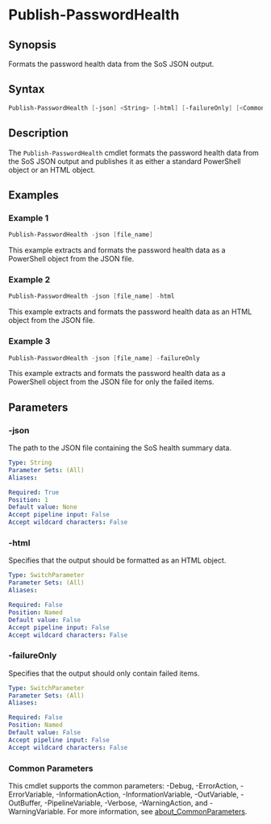 # Publish-PasswordHealth

## Synopsis

Formats the password health data from the SoS JSON output.

## Syntax

```powershell
Publish-PasswordHealth [-json] <String> [-html] [-failureOnly] [<CommonParameters>]
```

## Description

The `Publish-PasswordHealth` cmdlet formats the password health data from the SoS JSON output and publishes it as either a standard PowerShell object or an HTML object.

## Examples

### Example 1

```powershell
Publish-PasswordHealth -json [file_name]
```

This example extracts and formats the password health data as a PowerShell object from the JSON file.

### Example 2

```powershell
Publish-PasswordHealth -json [file_name] -html
```

This example extracts and formats the password health data as an HTML object from the JSON file.

### Example 3

```powershell
Publish-PasswordHealth -json [file_name] -failureOnly
```

This example extracts and formats the password health data as a PowerShell object from the JSON file for only the failed items.

## Parameters

### -json

The path to the JSON file containing the SoS health summary data.

```yaml
Type: String
Parameter Sets: (All)
Aliases:

Required: True
Position: 1
Default value: None
Accept pipeline input: False
Accept wildcard characters: False
```

### -html

Specifies that the output should be formatted as an HTML object.

```yaml
Type: SwitchParameter
Parameter Sets: (All)
Aliases:

Required: False
Position: Named
Default value: False
Accept pipeline input: False
Accept wildcard characters: False
```

### -failureOnly

Specifies that the output should only contain failed items.

```yaml
Type: SwitchParameter
Parameter Sets: (All)
Aliases:

Required: False
Position: Named
Default value: False
Accept pipeline input: False
Accept wildcard characters: False
```

### Common Parameters

This cmdlet supports the common parameters: -Debug, -ErrorAction, -ErrorVariable, -InformationAction, -InformationVariable, -OutVariable, -OutBuffer, -PipelineVariable, -Verbose, -WarningAction, and -WarningVariable. For more information, see [about_CommonParameters](http://go.microsoft.com/fwlink/?LinkID=113216).
